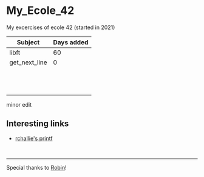 # My_Ecole_42
My excercises of ecole 42 (started in 2021)

| Subject      | Days added |
| ----------- | ----------- |
| libft     | 60       |
| get_next_line   | 0        |
|   |        |
|   |        |
|   |        |
|   |        |
|   |        |
|   |        |
|   |        |
|   |        |
|   |        |
|   |        |
|   |        |
|   |        |
  
minor edit
## Interesting links
- [rchallie's printf](https://github.com/rchallie/ft_printf)    
<br>

___

Special thanks to [Robin](https://github.com/RobinBurri?)!